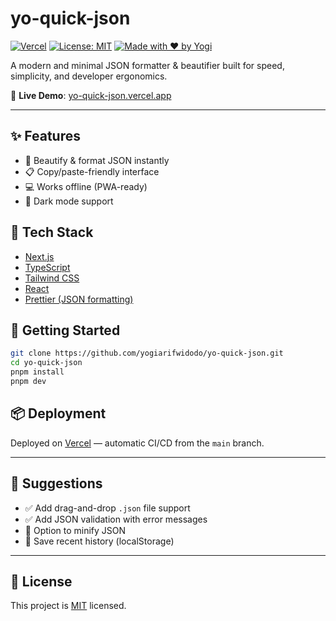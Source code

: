 # yo-quick-json

[![Vercel](https://img.shields.io/badge/deployed%20on-vercel-000?logo=vercel&logoColor=white)](https://yo-quick-json.vercel.app)
[![License: MIT](https://img.shields.io/badge/license-MIT-blue.svg)](./LICENSE)
[![Made with ❤️ by Yogi](https://img.shields.io/badge/made%20by-Yogi%20Arif%20Widodo-ff69b4)](https://github.com/yogiarifwidodo)

A modern and minimal JSON formatter & beautifier built for speed, simplicity, and developer ergonomics.

🔗 **Live Demo**: [yo-quick-json.vercel.app](https://yo-quick-json.vercel.app)

---

## ✨ Features

- 🧹 Beautify & format JSON instantly
- 📋 Copy/paste-friendly interface
- 💻 Works offline (PWA-ready)
- 🌙 Dark mode support

## 🔧 Tech Stack

- [Next.js](https://nextjs.org)
- [TypeScript](https://www.typescriptlang.org)
- [Tailwind CSS](https://tailwindcss.com)
- [React](https://react.dev)
- [Prettier (JSON formatting)](https://prettier.io)

## 🚀 Getting Started

```bash
git clone https://github.com/yogiarifwidodo/yo-quick-json.git
cd yo-quick-json
pnpm install
pnpm dev
```

## 📦 Deployment

Deployed on [Vercel](https://vercel.com) — automatic CI/CD from the `main` branch.

---

## 🧩 Suggestions

- ✅ Add drag-and-drop `.json` file support
- ✅ Add JSON validation with error messages
- 🔄 Option to minify JSON
- 💾 Save recent history (localStorage)

---

## 📄 License

This project is [MIT](./LICENSE) licensed.
